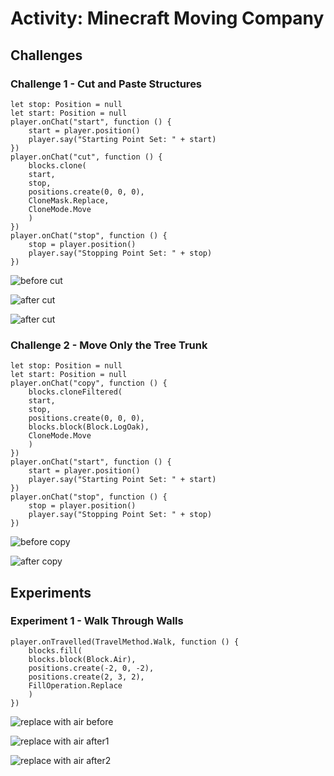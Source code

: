 # Activity: Minecraft Moving Company

## Challenges

### Challenge 1 - Cut and Paste Structures

```blocks
let stop: Position = null
let start: Position = null
player.onChat("start", function () {
    start = player.position()
    player.say("Starting Point Set: " + start)
})
player.onChat("cut", function () {
    blocks.clone(
    start,
    stop,
    positions.create(0, 0, 0),
    CloneMask.Replace,
    CloneMode.Move
    )
})
player.onChat("stop", function () {
    stop = player.position()
    player.say("Stopping Point Set: " + stop)
})
```

![before cut](/static/courses/csintro/coordinates/cutbefore.jpg)

![after cut](/static/courses/csintro/coordinates/cutafter2.jpg)

![after cut](/static/courses/csintro/coordinates/cutafter.jpg)

### Challenge 2 - Move Only the Tree Trunk

```blocks
let stop: Position = null
let start: Position = null
player.onChat("copy", function () {
    blocks.cloneFiltered(
    start,
    stop,
    positions.create(0, 0, 0),
    blocks.block(Block.LogOak),
    CloneMode.Move
    )
})
player.onChat("start", function () {
    start = player.position()
    player.say("Starting Point Set: " + start)
})
player.onChat("stop", function () {
    stop = player.position()
    player.say("Stopping Point Set: " + stop)
})
```

![before copy](/static/courses/csintro/coordinates/move-tree-before.jpg)

![after copy](/static/courses/csintro/coordinates/move-tree-after.jpg)

## Experiments

### Experiment 1 - Walk Through Walls

```blocks
player.onTravelled(TravelMethod.Walk, function () {
    blocks.fill(
    blocks.block(Block.Air),
    positions.create(-2, 0, -2),
    positions.create(2, 3, 2),
    FillOperation.Replace
    )
})
```

![replace with air before](/static/courses/csintro/coordinates/replace-with-air-before.jpg)

![replace with air after1](/static/courses/csintro/coordinates/replace-with-air-after1.jpg)

![replace with air after2](/static/courses/csintro/coordinates/replace-with-air-after2.jpg)
